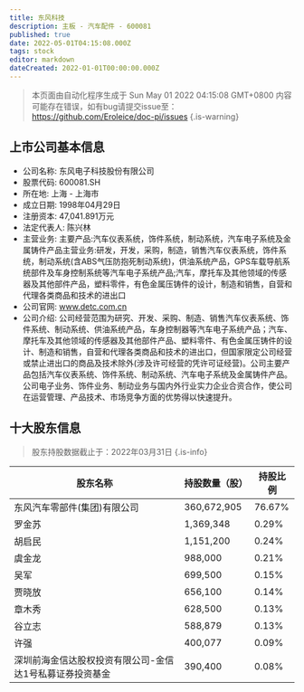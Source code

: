 ```yaml
---
title: 东风科技
description: 主板 - 汽车配件 - 600081
published: true
date: 2022-05-01T04:15:08.000Z
tags: stock
editor: markdown
dateCreated: 2022-01-01T00:00:00.000Z
---
```


> 本页面由自动化程序生成于 Sun May 01 2022 04:15:08 GMT+0800
> 内容可能存在错误，如有bug请提交issue至：https://github.com/Eroleice/doc-pi/issues
{.is-warning}

## 上市公司基本信息
- 公司名称: 东风电子科技股份有限公司
- 股票代码: 600081.SH
- 所在地: 上海 - 上海市
- 成立日期: 1998年04月29日
- 注册资本: 47,041.891万元
- 法定代表人: 陈兴林
- 主营业务: 主要产品:汽车仪表系统，饰件系统，制动系统，汽车电子系统及金属铸件产品主营业务:研发，开发，采购，制造，销售汽车仪表系统，饰件系统，制动系统(含ABS气压防抱死制动系统)，供油系统产品，GPS车载导航系统部件及车身控制系统等汽车电子系统产品;汽车，摩托车及其他领域的传感器及其他部件产品，塑料零件，有色金属压铸件的设计，制造和销售，自营和代理各类商品和技术的进出口
- 公司官网: www.detc.com.cn
- 公司介绍: 公司经营范围为研究、开发、采购、制造、销售汽车仪表系统、饰件系统、制动系统、供油系统产品，车身控制器等汽车电子系统产品；汽车、摩托车及其他领域的传感器及其他部件产品、塑料零件、有色金属压铸件的设计、制造和销售，自营和代理各类商品和技术的进出口，但国家限定公司经营或禁止进出口的商品及技术除外(涉及许可经营的凭许可证经营)。公司主要产品包括汽车仪表系统、饰件系统、制动系统、汽车电子系统及金属铸件产品。公司电子业务、饰件业务、制动业务与国内外行业实力企业合资合作，使公司在运营管理、产品技术、市场竞争方面的优势得以快速提升。


## 十大股东信息
> 股东持股数据截止于：2022年03月31日
{.is-info}

| 股东名称 | 持股数量（股） | 持股比例 |
| --- | --- | --- |
| 东风汽车零部件(集团)有限公司 | 360,672,905 | 76.67% |
| 罗金苏 | 1,369,348 | 0.29% |
| 胡启民 | 1,151,200 | 0.24% |
| 虞金龙 | 988,000 | 0.21% |
| 吴军 | 699,500 | 0.15% |
| 贾晓放 | 656,100 | 0.14% |
| 章木秀 | 628,500 | 0.13% |
| 谷立志 | 588,879 | 0.13% |
| 许强 | 400,077 | 0.09% |
| 深圳前海金信达股权投资有限公司-金信达1号私募证券投资基金 | 390,400 | 0.08% |




